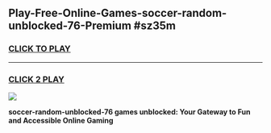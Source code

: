 
## Play-Free-Online-Games-soccer-random-unblocked-76-Premium #sz35m
<h3>
<a href="https://premium.freeplayer.one?title=soccer-random-unblocked-76&ref=8M">CLICK TO PLAY</a></h3>
<hr>

<h3>
<a href="https://premium.freeplayer.one?title=soccer-random-unblocked-76&ref=8M">CLICK 2 PLAY</a>
  
</h3>

<a href="https://premium.freeplayer.one?title=soccer-random-unblocked-76&ref=8M"><img src="https://clearcache.store/games.png"></a>


**soccer-random-unblocked-76 games unblocked: Your Gateway to Fun and Accessible Online Gaming**
